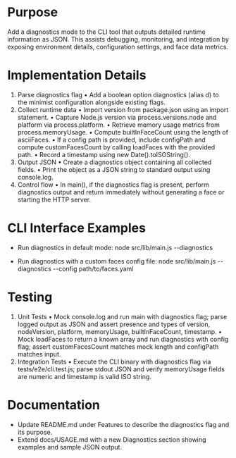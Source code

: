 # Purpose
Add a diagnostics mode to the CLI tool that outputs detailed runtime information as JSON. This assists debugging, monitoring, and integration by exposing environment details, configuration settings, and face data metrics.

# Implementation Details
1. Parse diagnostics flag
   • Add a boolean option diagnostics (alias d) to the minimist configuration alongside existing flags.
2. Collect runtime data
   • Import version from package.json using an import statement.
   • Capture Node.js version via process.versions.node and platform via process.platform.
   • Retrieve memory usage metrics from process.memoryUsage.
   • Compute builtInFaceCount using the length of asciiFaces.
   • If a config path is provided, include configPath and compute customFacesCount by calling loadFaces with the provided path.
   • Record a timestamp using new Date().toISOString().
3. Output JSON
   • Create a diagnostics object containing all collected fields.
   • Print the object as a JSON string to standard output using console.log.
4. Control flow
   • In main(), if the diagnostics flag is present, perform diagnostics output and return immediately without generating a face or starting the HTTP server.

# CLI Interface Examples
- Run diagnostics in default mode:
  node src/lib/main.js --diagnostics

- Run diagnostics with a custom faces config file:
  node src/lib/main.js --diagnostics --config path/to/faces.yaml

# Testing
1. Unit Tests
   • Mock console.log and run main with diagnostics flag; parse logged output as JSON and assert presence and types of version, nodeVersion, platform, memoryUsage, builtInFaceCount, timestamp.
   • Mock loadFaces to return a known array and run diagnostics with config flag; assert customFacesCount matches mock length and configPath matches input.
2. Integration Tests
   • Execute the CLI binary with diagnostics flag via tests/e2e/cli.test.js; parse stdout JSON and verify memoryUsage fields are numeric and timestamp is valid ISO string.

# Documentation
- Update README.md under Features to describe the diagnostics flag and its purpose.
- Extend docs/USAGE.md with a new Diagnostics section showing examples and sample JSON output.